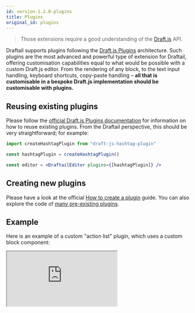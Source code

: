 ```yaml
---
id: version-1.2.0-plugins
title: Plugins
original_id: plugins
---
```


> Those extensions require a good understanding of the [Draft.js](https://draftjs.org/) API.

Draftail supports plugins following the [Draft.js Plugins](https://www.draft-js-plugins.com/) architecture. Such plugins are the most advanced and powerful type of extension for Draftail, offering customisation capabilities equal to what would be possible with a custom Draft.js editor. From the rendering of any block, to the text input handling, keyboard shortcuts, copy-paste handling – **all that is customisable in a bespoke Draft.js implementation should be customisable with plugins.**

## Reusing existing plugins

Please follow the [official Draft.js Plugins documentation](https://www.draft-js-plugins.com/) for information on how to reuse existing plugins. From the Draftail perspective, this should be very straightforward; for example:

```jsx
import createHashtagPlugin from "draft-js-hashtag-plugin"

const hashtagPlugin = createHashtagPlugin()

const editor = <DraftailEditor plugins={[hashtagPlugin]} />
```

## Creating new plugins

Please have a look at the official [How to create a plugin](https://github.com/draft-js-plugins/draft-js-plugins/blob/master/HOW_TO_CREATE_A_PLUGIN.md) guide. You can also explore the code of [many pre-existing plugins](https://www.npmjs.com/search?q=draft-js-plugins).

## Example

Here is an example of a custom "action list" plugin, which uses a custom block component:

<iframe src="https://demo.draftail.org/storybook/iframe.html?id=plugins--actions" class="iframe iframe--docs-200"></iframe>
